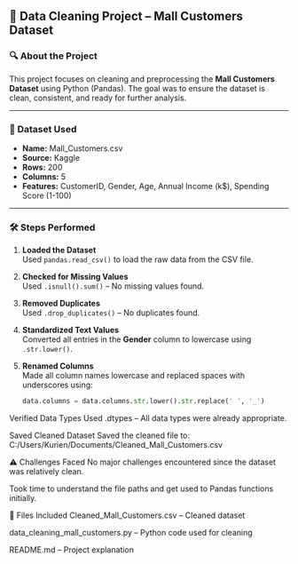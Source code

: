 ## 🧹 Data Cleaning Project – Mall Customers Dataset

### 🔍 About the Project
This project focuses on cleaning and preprocessing the **Mall Customers Dataset** using Python (Pandas). The goal was to ensure the dataset is clean, consistent, and ready for further analysis.

---

### 🧪 Dataset Used
- **Name:** Mall_Customers.csv  
- **Source:** Kaggle  
- **Rows:** 200  
- **Columns:** 5  
- **Features:** CustomerID, Gender, Age, Annual Income (k$), Spending Score (1-100)

---

### 🛠️ Steps Performed

1. **Loaded the Dataset**  
   Used `pandas.read_csv()` to load the raw data from the CSV file.

2. **Checked for Missing Values**  
   Used `.isnull().sum()` – No missing values found.

3. **Removed Duplicates**  
   Used `.drop_duplicates()` – No duplicates found.

4. **Standardized Text Values**  
   Converted all entries in the **Gender** column to lowercase using `.str.lower()`.

5. **Renamed Columns**  
   Made all column names lowercase and replaced spaces with underscores using:
   ```python
   data.columns = data.columns.str.lower().str.replace(' ', '_')
Verified Data Types
Used .dtypes – All data types were already appropriate.

Saved Cleaned Dataset
Saved the cleaned file to:
C:/Users/Kurien/Documents/Cleaned_Mall_Customers.csv

⚠️ Challenges Faced
No major challenges encountered since the dataset was relatively clean.

Took time to understand the file paths and get used to Pandas functions initially.

📁 Files Included
Cleaned_Mall_Customers.csv – Cleaned dataset

data_cleaning_mall_customers.py – Python code used for cleaning

README.md – Project explanation